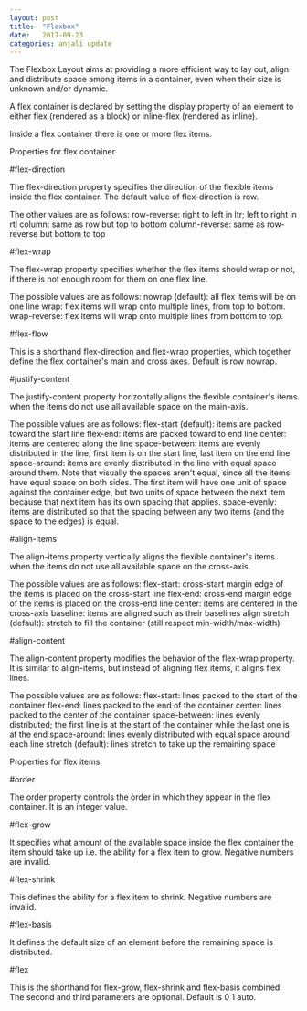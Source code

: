 ```yaml
---
layout: post
title:  "Flexbox"
date:   2017-09-23
categories: anjali update
---
```


The Flexbox Layout aims at providing a more efficient way to lay out, align and distribute space among items in a container, even when their size is unknown and/or dynamic.

A flex container is declared by setting the display property of an element to either flex (rendered as a block) or inline-flex (rendered as inline).

Inside a flex container there is one or more flex items.

Properties for flex container

#flex-direction

The flex-direction property specifies the direction of the flexible items inside the flex container. The default value of flex-direction is row.

The other values are as follows:
row-reverse: right to left in ltr; left to right in rtl
column: same as row but top to bottom
column-reverse: same as row-reverse but bottom to top

#flex-wrap

The flex-wrap property specifies whether the flex items should wrap or not, if there is not enough room for them on one flex line.

The possible values are as follows:
nowrap (default): all flex items will be on one line
wrap: flex items will wrap onto multiple lines, from top to bottom.
wrap-reverse: flex items will wrap onto multiple lines from bottom to top.

#flex-flow

This is a shorthand flex-direction and flex-wrap properties, which together define the flex container's main and cross axes. Default is row nowrap.

#justify-content

The justify-content property horizontally aligns the flexible container's items when the items do not use all available space on the main-axis.

The possible values are as follows:
flex-start (default): items are packed toward the start line
flex-end: items are packed toward to end line
center: items are centered along the line
space-between: items are evenly distributed in the line; first item is on the start line, last item on the end line
space-around: items are evenly distributed in the line with equal space around them. Note that visually the spaces aren't equal, since all the items have equal space on both sides. The first item will have one unit of space against the container edge, but two units of space between the next item because that next item has its own spacing that applies.
space-evenly: items are distributed so that the spacing between any two items (and the space to the edges) is equal.

#align-items

The align-items property vertically aligns the flexible container's items when the items do not use all available space on the cross-axis.

The possible values are as follows:
flex-start: cross-start margin edge of the items is placed on the cross-start line
flex-end: cross-end margin edge of the items is placed on the cross-end line
center: items are centered in the cross-axis
baseline: items are aligned such as their baselines align
stretch (default): stretch to fill the container (still respect min-width/max-width)

#align-content

The align-content property modifies the behavior of the flex-wrap property. It is similar to align-items, but instead of aligning flex items, it aligns flex lines.

The possible values are as follows:
flex-start: lines packed to the start of the container
flex-end: lines packed to the end of the container
center: lines packed to the center of the container
space-between: lines evenly distributed; the first line is at the start of the container while the last one is at the end
space-around: lines evenly distributed with equal space around each line
stretch (default): lines stretch to take up the remaining space

Properties for flex items

#order

The order property controls the order in which they appear in the flex container. It is an integer value.

#flex-grow

It specifies what amount of the available space inside the flex container the item should take up i.e. the ability for a flex item to grow. Negative numbers are invalid.

#flex-shrink

This defines the ability for a flex item to shrink. Negative numbers are invalid.

#flex-basis

It defines the default size of an element before the remaining space is distributed.

#flex

This is the shorthand for flex-grow, flex-shrink and flex-basis combined. The second and third parameters are optional. Default is 0 1 auto.




















